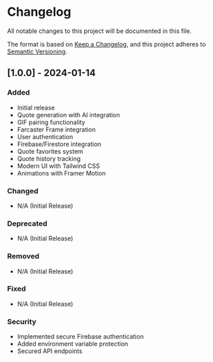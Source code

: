 # Changelog

All notable changes to this project will be documented in this file.

The format is based on [Keep a Changelog](https://keepachangelog.com/en/1.0.0/),
and this project adheres to [Semantic Versioning](https://semver.org/spec/v2.0.0.html).

## [1.0.0] - 2024-01-14

### Added
- Initial release
- Quote generation with AI integration
- GIF pairing functionality
- Farcaster Frame integration
- User authentication
- Firebase/Firestore integration
- Quote favorites system
- Quote history tracking
- Modern UI with Tailwind CSS
- Animations with Framer Motion

### Changed
- N/A (Initial Release)

### Deprecated
- N/A (Initial Release)

### Removed
- N/A (Initial Release)

### Fixed
- N/A (Initial Release)

### Security
- Implemented secure Firebase authentication
- Added environment variable protection
- Secured API endpoints 